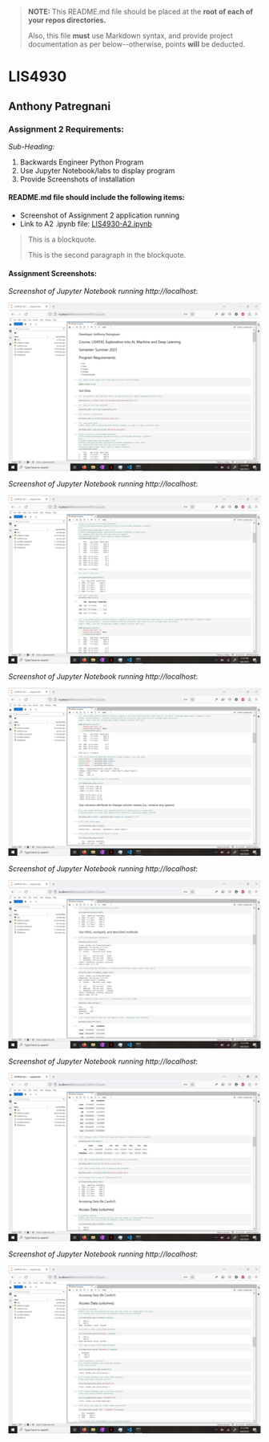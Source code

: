> **NOTE:** This README.md file should be placed at the **root of each of your repos directories.**
>
>Also, this file **must** use Markdown syntax, and provide project documentation as per below--otherwise, points **will** be deducted.
>

# LIS4930

## Anthony Patregnani

### Assignment 2 Requirements:

*Sub-Heading:*

1. Backwards Engineer Python Program
2. Use Jupyter Notebook/labs to display program
3. Provide Screenshots of installation

#### README.md file should include the following items:

* Screenshot of Assignment 2 application running
* Link to A2 .ipynb file: [LIS4930-A2.ipynb](LIS4930-A2.ipynb "A2 Jupyter Notebook") 

> This is a blockquote.
> 
> This is the second paragraph in the blockquote.
>

#### Assignment Screenshots:

*Screenshot of Jupyter Notebook running http://localhost*:

![Jupyter Notebook/Lab Screenshot](img/LIS4930-A2-1.jpg)

*Screenshot of Jupyter Notebook running http://localhost*:

![Jupyter Notebook/Lab Screenshot](img/LIS4930-A2-2.jpg)

*Screenshot of Jupyter Notebook running http://localhost*:

![Jupyter Notebook/Lab Screenshot](img/LIS4930-A2-3.jpg)

*Screenshot of Jupyter Notebook running http://localhost*:

![Jupyter Notebook/Lab Screenshot](img/LIS4930-A2-4.jpg)

*Screenshot of Jupyter Notebook running http://localhost*:

![Jupyter Notebook/Lab Screenshot](img/LIS4930-A2-5.jpg)

*Screenshot of Jupyter Notebook running http://localhost*:

![Jupyter Notebook/Lab Screenshot](img/LIS4930-A2-6.jpg)



